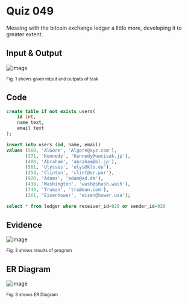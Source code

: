 # Quiz 049
Messing with the bitcoin exchange ledger a little more, developing it to greater extent.

## Input & Output
![image](https://github.com/Amine-Itani/Quizzes/assets/123438294/edb9ffa6-cd2c-4a04-9687-221c9d89cff1)


<sub>Fig. 1 shows given intput and outputs of task
## Code

```sql
create table if not exists users(
    id int,
    name text,
    email text
);

insert into users (id, name, email)
values (560, 'AlGore', 'Algore@xyz.com'),
       (371, 'Kennedy', 'Kennedy@uwcisak.jp'),
       (488, 'Abraham', 'abraham@bl.jp'),
       (561, 'Ulysses', 'ulys@klo.eu'),
       (254, 'Clinton', 'clint@or.por'),
       (920, 'Adams', 'adam@ad.dm'),
       (438, 'Washington', 'wash@shash.wash'),
       (744, 'Truman', 'tru@man.com'),
       (261, 'Eisenhower', 'eisen@hower.usa');

select * from ledger where receiver_id=920 or sender_id=920
```
## Evidence
![image](https://github.com/Amine-Itani/Quizzes/assets/123438294/e2d0a3cf-a7ba-4290-a110-ec074cd21dd4)

<sub>Fig. 2 shows results of program

## ER Diagram
![image](https://github.com/Amine-Itani/Quizzes/assets/123438294/bbaa32e2-2c51-42df-950a-e5a5b8a14f49)

<sub>Fig. 3 shows ER Diagram

